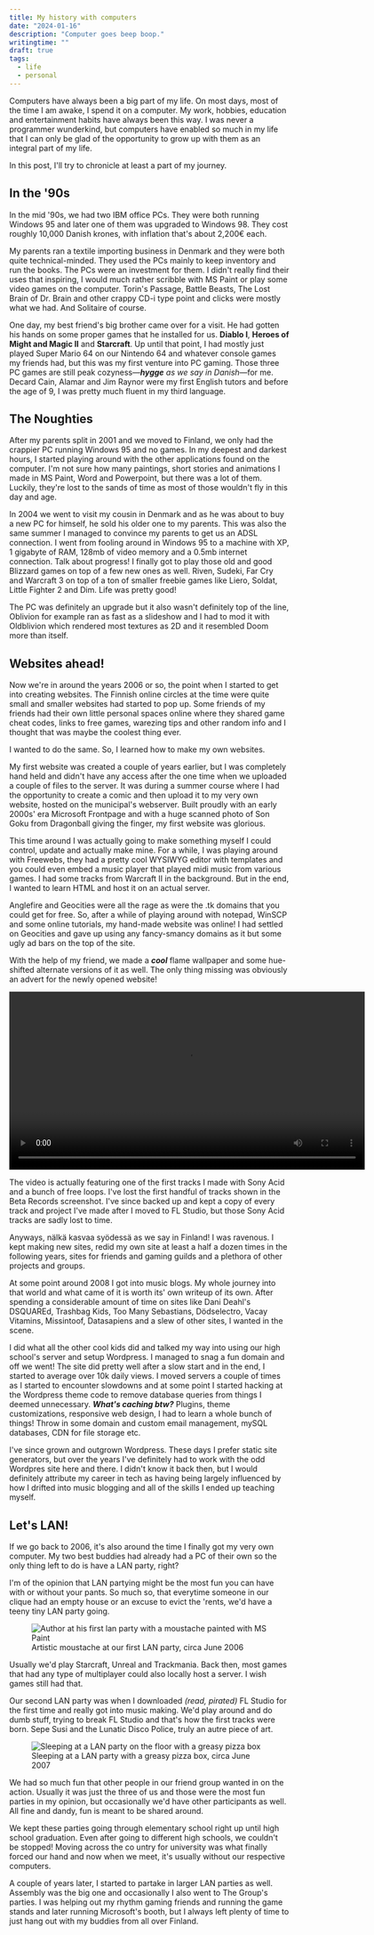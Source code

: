 ```yaml
---
title: My history with computers
date: "2024-01-16"
description: "Computer goes beep boop."
writingtime: ""
draft: true
tags:
  - life
  - personal
---
```


Computers have always been a big part of my life. On most days, most of the time I am awake, I spend it on a computer. My work, hobbies, education and entertainment habits have always been this way. I was never a programmer wunderkind, but computers have enabled so much in my life that I can only be glad of the opportunity to grow up with them as an integral part of my life.

In this post, I'll try to chronicle at least a part of my journey.

## In the '90s

In the mid '90s, we had two IBM office PCs. They were both running Windows 95 and later one of them was upgraded to Windows 98. They cost roughly 10,000 Danish krones, with inflation that's about 2,200€ each. 

My parents ran a textile importing business in Denmark and they were both quite technical-minded. They used the PCs mainly to keep inventory and run the books. The PCs were an investment for them. I didn't really find their uses that inspiring, I would much rather scribble with MS Paint or play some video games on the computer. Torin's Passage, Battle Beasts, The Lost Brain of Dr. Brain and other crappy CD-i type point and clicks were mostly what we had. And Solitaire of course.

One day, my best friend's big brother came over for a visit. He had gotten his hands on some proper games that he installed for us. __Diablo I__, __Heroes of Might and Magic II__ and __Starcraft__. Up until that point, I had mostly just played Super Mario 64 on our Nintendo 64 and whatever console games my friends had, but this was my first venture into PC gaming. Those three PC games are still peak cozyness—___hygge___ _as we say in Danish_—for me. Decard Cain, Alamar and Jim Raynor were my first English tutors and before the age of 9, I was pretty much fluent in my third language.

## The Noughties

After my parents split in 2001 and we moved to Finland, we only had the crappier PC running Windows 95 and no games. In my deepest and darkest hours, I started playing around with the other applications found on the computer. I'm not sure how many paintings, short stories and animations I made in MS Paint, Word and Powerpoint, but there was a lot of them. Luckily, they're lost to the sands of time as most of those wouldn't fly in this day and age.

In 2004 we went to visit my cousin in Denmark and as he was about to buy a new PC for himself, he sold his older one to my parents. This was also the same summer I managed to convince my parents to get us an ADSL connection. I went from fooling around in Windows 95 to a machine with XP, 1 gigabyte of RAM, 128mb of video memory and a 0.5mb internet connection. Talk about progress! I finally got to play those old and good Blizzard games on top of a few new ones as well. Riven, Sudeki, Far Cry and Warcraft 3 on top of a ton of smaller freebie games like Liero, Soldat, Little Fighter 2 and Dim. Life was pretty good!

The PC was definitely an upgrade but it also wasn't definitely top of the line, Oblivion for example ran as fast as a slideshow and I had to mod it with Oldblivion which rendered most textures as 2D and it resembled Doom more than itself.

## Websites ahead!

Now we're in around the years 2006 or so, the point when I started to get into creating websites. The Finnish online circles at the time were quite small and smaller websites had started to pop up. Some friends of my friends had their own little personal spaces online where they shared game cheat codes, links to free games, warezing tips and other random info and I thought that was maybe the coolest thing ever. 

I wanted to do the same. So, I learned how to make my own websites.

My first website was created a couple of years earlier, but I was completely hand held and didn't have any access after the one time when we uploaded a couple of files to the server. It was during a summer course where I had the opportunity to create a comic and then upload it to my very own website, hosted on the municipal's webserver. Built proudly with an early 2000s' era Microsoft Frontpage and with a huge scanned photo of Son Goku from Dragonball giving the finger, my first website was glorious.

This time around I was actually going to make something myself I could control, update and actually make mine. For a while, I was playing around with Freewebs, they had a pretty cool WYSIWYG editor with templates and you could even embed a music player that played midi music from various games. I had some tracks from Warcraft II in the background. But in the end, I wanted to learn HTML and host it on an actual server.

Anglefire and Geocities were all the rage as were the .tk domains that you could get for free. So, after a while of playing around with notepad, WinSCP and some online tutorials, my hand-made website was online! I had settled on Geocities and gave up using any fancy-smancy domains as it but some ugly ad bars on the top of the site.

With the help of my friend, we made a ___cool___ flame wallpaper and some hue-shifted alternate versions of it as well. The only thing missing was obviously an advert for the newly opened website! 

<video controls width="640">
  <source src="/assets/media/s4mw1s3.webm" type="video/webm" />
  <source src="/assets/media/s4mw1s3.mp4" type="video/webm" />
</video>

The video is actually featuring one of the first tracks I made with Sony Acid and a bunch of free loops. I've lost the first handful of tracks shown in the Beta Records screenshot. I've since backed up and kept a copy of every track and project I've made after I moved to FL Studio, but those Sony Acid tracks are sadly lost to time.

Anyways, nälkä kasvaa syödessä as we say in Finland! I was ravenous. I kept making new sites, redid my own site at least a half a dozen times in the following years, sites for friends and gaming guilds and a plethora of other projects and groups.

At some point around 2008 I got into music blogs. My whole journey into that world and what came of it is worth its' own writeup of its own. After spending a considerable amount of time on sites like Dani Deahl's DSQUAREd, Trashbag Kids, Too Many Sebastians, Dödselectro, Vacay Vitamins, Missintoof, Datasapiens and a slew of other sites, I wanted in the scene.

I did what all the other cool kids did and talked my way into using our high school's server and setup Wordpress. I managed to snag a fun domain and off we went! The site did pretty well after a slow start and in the end, I started to average over 10k daily views. I moved servers a couple of times as I started to encounter slowdowns and at some point I started hacking at the Wordpress theme code to remove database queries from things I deemed unnecessary. ___What's caching btw?___ Plugins, theme customizations, responsive web design, I had to learn a whole bunch of things! Throw in some domain and custom email management, mySQL databases, CDN for file storage etc.

I've since grown and outgrown Wordpress. These days I prefer static site generators, but over the years I've definitely had to work with the odd Wordpres site here and there. I didn't know it back then, but I would definitely attribute my career in tech as having being largely influenced by how I drifted into music blogging and all of the skills I ended up teaching myself.


## Let's LAN!

If we go back to 2006, it's also around the time I finally got my very own computer. My two best buddies had already had a PC of their own so the only thing left to do is have a LAN party, right?

I'm of the opinion that LAN partying might be the most fun you can have with or without your pants. So much so, that everytime someone in our clique had an empty house or an excuse to evict the 'rents, we'd have a teeny tiny LAN party going.

<figure>
  <img src="/assets/images/articles/2024/lan2.jpg" alt="Author at his first lan party with a moustache painted with MS Paint" title="Author at his first lan party with a moustache painted with MS Paint" />
  <figcaption>Artistic moustache at our first LAN party, circa June 2006</figcaption>
</figure>

Usually we'd play Starcraft, Unreal and Trackmania. Back then, most games that had any type of multiplayer could also locally host a server. I wish games still had that. 

Our second LAN party was when I downloaded _(read, pirated)_ FL Studio for the first time and really got into music making. We'd play around and do dumb stuff, trying to break FL Studio and that's how the first tracks were born. Sepe Susi and the Lunatic Disco Police, truly an autre piece of art.

<figure>
  <img src="/assets/images/articles/2024/lan1.jpg" alt="Sleeping at a LAN party on the floor with a greasy pizza box" title="Sleeping at a LAN party with a greasy pizza box" />
  <figcaption>Sleeping at a LAN party with a greasy pizza box, circa June 2007</figcaption>
</figure>

We had so much fun that other people in our friend group wanted in on the action. Usually it was just the three of us and those were the most fun parties in my opinion, but occasionally we'd have other participants as well. All fine and dandy, fun is meant to be shared around.

We kept these parties going through elementary school right up until high school graduation. Even after going to different high schools, we couldn't be stopped! Moving across the co untry for university was what finally forced our hand and now when we meet, it's usually without our respective computers.

A couple of years later, I started to partake in larger LAN parties as well. Assembly was the big one and occasionally I also went to The Group's parties. I was helping out my rhythm gaming friends and running the game stands and later running Microsoft's booth, but I always left plenty of time to just hang out with my buddies from all over Finland.